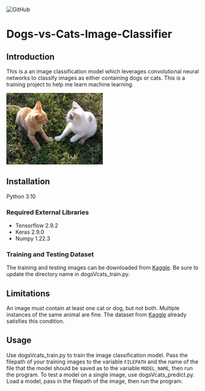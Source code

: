 ![GitHub](https://img.shields.io/github/license/richardgan36/Dogs-vs-Cats-Image-Classifier)
# Dogs-vs-Cats-Image-Classifier

## Introduction

This is a an image classification model which leverages convolutional neural networks to classify images as either containing dogs or cats.
This is a training project to help me learn machine learning.


<img src="https://github.com/richardgan36/Dogs-vs-Cats-Image-Classifier/blob/main/screenshots/two_cats.jpg" width=50% height=50%>


## Installation

Python 3.10

### Required External Libraries

* Tensorflow 2.9.2
* Keras 2.9.0
* Numpy 1.22.3

### Training and Testing Dataset

The training and testing images can be downloaded from [Kaggle](https://www.kaggle.com/competitions/dogs-vs-cats/data).
Be sure to update the directory name in dogsVcats_train.py.


## Limitations

An image must contain at least one cat or dog, but not both. Multiple instances of the same animal are fine. The dataset from [Kaggle](https://www.kaggle.com/competitions/dogs-vs-cats/data) already satisfies this condition.

## Usage

Use dogsVcats_train.py to train the image classification model. Pass the filepath of your training images to the variable `FILEPATH` and the name of the file that the model should be saved as to the variable `MODEL_NAME`, then run the program.
To test a model on a single image, use dogsVcats_predict.py. Load a model, pass in the filepath of the image, then run the program.


